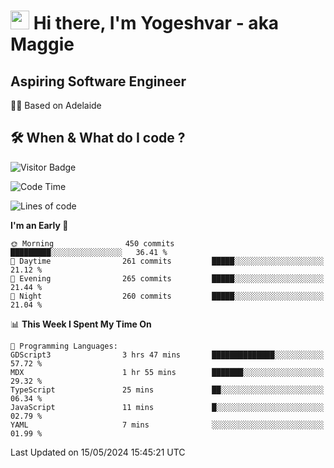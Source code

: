 <h1><img src="https://emojis.slackmojis.com/emojis/images/1531849430/4246/blob-sunglasses.gif?1531849430" width="30"/> Hi there, I'm Yogeshvar - aka Maggie</h1>

## Aspiring Software Engineer
🏂🏻  Based on Adelaide 

## 🛠 When & What do I code ?  

![Visitor Badge](https://visitor-badge.feriirawann.repl.co?username=yogeshvar&repo=yogeshvar&label=Visitors&style=plastic&color=%23457BFF&contentType=svg)

<!--START_SECTION:waka-->
![Code Time](http://img.shields.io/badge/Code%20Time-2%2C896%20hrs%2058%20mins-blue)

![Lines of code](https://img.shields.io/badge/From%20Hello%20World%20I%27ve%20Written-4.2%20million%20lines%20of%20code-blue)

**I'm an Early 🐤** 

```text
🌞 Morning                450 commits         █████████░░░░░░░░░░░░░░░░   36.41 % 
🌆 Daytime                261 commits         █████░░░░░░░░░░░░░░░░░░░░   21.12 % 
🌃 Evening                265 commits         █████░░░░░░░░░░░░░░░░░░░░   21.44 % 
🌙 Night                  260 commits         █████░░░░░░░░░░░░░░░░░░░░   21.04 % 
```


📊 **This Week I Spent My Time On** 

```text
💬 Programming Languages: 
GDScript3                3 hrs 47 mins       ██████████████░░░░░░░░░░░   57.72 % 
MDX                      1 hr 55 mins        ███████░░░░░░░░░░░░░░░░░░   29.32 % 
TypeScript               25 mins             ██░░░░░░░░░░░░░░░░░░░░░░░   06.34 % 
JavaScript               11 mins             █░░░░░░░░░░░░░░░░░░░░░░░░   02.79 % 
YAML                     7 mins              ░░░░░░░░░░░░░░░░░░░░░░░░░   01.99 % 
```


 Last Updated on 15/05/2024 15:45:21 UTC
<!--END_SECTION:waka-->
